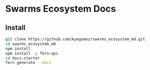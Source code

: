 # Swarms Ecosystem Docs



## Install

```bash
git clone https://github.com/kyegomez/swarms_ecosystem_md.git
cd swarms_ecosystem_md
npm install
npm install -g fern-api
cd docs-starter
fern generate --docs

```